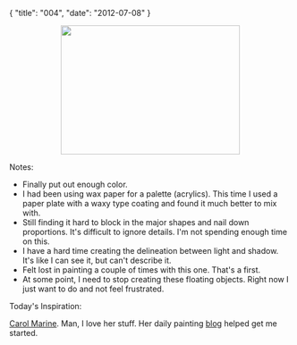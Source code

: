 {
    "title": "004",
    "date": "2012-07-08"
}

<center><a href="/images/IMAG0251.jpg"><img src="/images/IMAG0251.jpg"  width="320" height="231" /></a></center>

Notes:

- Finally put out enough color.
- I had been using wax paper for a palette (acrylics).   This time I used a paper plate with a waxy type coating and found it much better to mix with.
- Still finding it hard to block in the major shapes and nail down proportions.  It's difficult to ignore details.   I'm not spending enough time on this.
- I have a hard time creating the delineation between light and shadow.  It's like I can see it, but can't describe it. 
- Felt lost in painting a couple of times with this one.  That's a first.
- At some point, I need to stop creating these floating objects.  Right now I just want to do and not feel frustrated. 

Today's Inspiration:

[Carol Marine](http://www.carolmarine.com/).  Man, I love her stuff.  Her daily painting [blog](http://carolmarine.blogspot.com/) helped get me started.